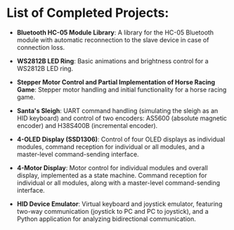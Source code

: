 # List of Completed Projects:

- **Bluetooth HC-05 Module Library**: A library for the HC-05 Bluetooth module with automatic reconnection to the slave device in case of connection loss.
  
- **WS2812B LED Ring**: Basic animations and brightness control for a WS2812B LED ring.

- **Stepper Motor Control and Partial Implementation of Horse Racing Game**: Stepper motor handling and initial functionality for a horse racing game.

- **Santa's Sleigh**: UART command handling (simulating the sleigh as an HID keyboard) and control of two encoders: AS5600 (absolute magnetic encoder) and H38S400B (incremental encoder).

- **4-OLED Display (SSD1306)**: Control of four OLED displays as individual modules, command reception for individual or all modules, and a master-level command-sending interface.

- **4-Motor Display**: Motor control for individual modules and overall display, implemented as a state machine. Command reception for individual or all modules, along with a master-level command-sending interface.

- **HID Device Emulator**: Virtual keyboard and joystick emulator, featuring two-way communication (joystick to PC and PC to joystick), and a Python application for analyzing bidirectional communication.